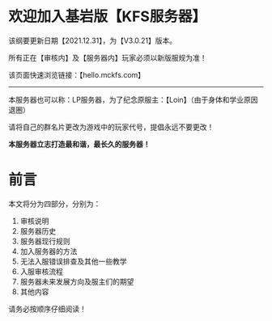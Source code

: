 # 欢迎加入基岩版【KFS服务器】
该纲要更新日期【2021.12.31】，为【V3.0.21】版本。

所有正在【审核内】及【服务器内】玩家必须以新版服规为准！

该页面快速浏览链接：【hello.mckfs.com】
- - -

本服务器也可以称：LP服务器，为了纪念原服主：【Loin】（由于身体和学业原因退圈）

请将自己的群名片更改为游戏中的玩家代号，提倡永远不要更改！

**本服务器立志打造最和谐，最长久的服务器！**

# 前言
本文将分为四部分，分别为：
1. 审核说明
2. 服务器历史
3. 服务器现行规则
4. 加入服务器的方法
5. 无法入服错误排查及其他一些教学
6. 入服审核流程
7. 服务器未来发展方向及服主们的期望
8. 其他内容

请务必按顺序仔细阅读！
